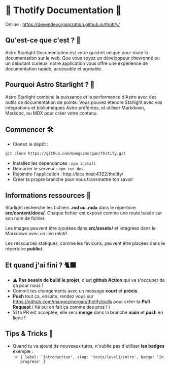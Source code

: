 
# 🌟 Thotify Documentation 🌟

Online : https://devendevorganization.github.io/thotify/

## Qu'est-ce que c'est ? 🤔

Astro Starlight Documentation est votre guichet unique pour toute la documentation sur le web. Que vous soyez un développeur chevronné ou un débutant curieux, notre application vous offre une expérience de documentation rapide, accessible et agréable.

## Pourquoi Astro Starlight ? 🌠

Astro Starlight combine la puissance et la performance d'Astro avec des outils de documentation de pointe. Vous pouvez étendre Starlight avec vos intégrations et bibliothèques Astro préférées, et utiliser Markdown, Markdoc, ou MDX pour créer votre contenu.

## Commencer 🛠️

- Clonez le dépôt :
```bash
git clone https://github.com/mangozmorgan/thotify.git
```
- Installez les dépendances :  `npm install`
- Démarrer le serveur :  `npm run dev`
- Rejoindre l'application :  http://localhost:4322/thotify/
- Créer ta propre branche pour nous transmettre ton savoir 
    

## Informations ressources 👀

Starlight recherche les fichiers **.md ou .mdx** dans le répertoire **src/content/docs/**. Chaque fichier est exposé comme une route basée sur son nom de fichier.

Les images peuvent être ajoutées dans **src/assets/** et intégrées dans le Markdown avec un lien relatif.

Les ressources statiques, comme les favicons, peuvent être placées dans le répertoire **public/**.




##  Et quand j'ai fini ? 🐈‍⬛

- ⚠️ **Pas besoin de build le projet**, c'est **github Action** qui va s'occuper de ça pour nous !
- Commit tes changements avec un message **court** et **précis**.
- **Push** tout ça, ensuite, rendez vous sur https://github.com/mangozmorgan/thotify/pulls pour créer ta **Pull Request** ( hé oui on fait ça comme des pros ! )
- Si ta  PR est acceptée, elle sera **merge** dans la branche **main** et **push** en ligne !
  
## Tips  & Tricks 🤫
- Quand tu va ajouté de nouveaux tutos, n'oublie pas d'utiliser **les badges** exemple : 
  - `{ label: 'Introduction', slug: 'tests/level1/intro', badge: 'In progress' }`

